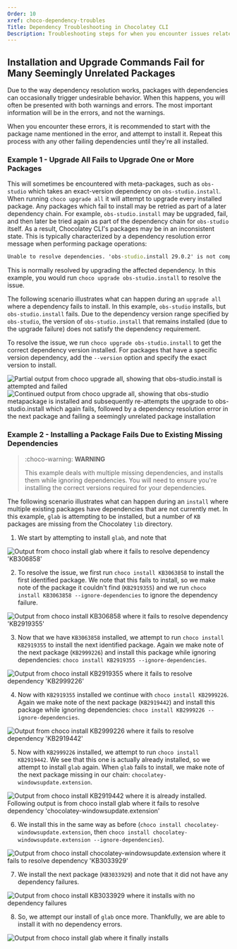 ```yaml
---
Order: 10
xref: choco-dependency-troubles
Title: Dependency Troubleshooting in Chocolatey CLI
Description: Troubleshooting steps for when you encounter issues related to dependencies.
---
```


## Installation and Upgrade Commands Fail for Many Seemingly Unrelated Packages

Due to the way dependency resolution works, packages with dependencies can occasionally trigger undesirable behavior.
When this happens, you will often be presented with both warnings and errors.
The most important information will be in the errors, and not the warnings.

When you encounter these errors, it is recommended to start with the package name mentioned in the error, and attempt to install it.
Repeat this process with any other failing dependencies until they're all installed.

### Example 1 - Upgrade All Fails to Upgrade One or More Packages

This will sometimes be encountered with meta-packages, such as `obs-studio` which takes an exact-version dependency on `obs-studio.install`.
When running `choco upgrade all` it will attempt to upgrade every installed package.
Any packages which fail to install may be retried as part of a later dependency chain.
For example, `obs-studio.install` may be upgraded, fail, and then later be tried again as part of the dependency chain for `obs-studio` itself.
As a result, Chocolatey CLI's packages may be in an inconsistent state.
This is typically characterized by a dependency resolution error message when performing package operations:

```cmd
Unable to resolve dependencies. 'obs-studio.install 29.0.2' is not compatible with 'obs-studio 29.1.1 constraint: obs-studio.install (>= 29.1.1)'.
```

This is normally resolved by upgrading the affected dependency.
In this example, you would run `choco upgrade obs-studio.install` to resolve the issue.

The following scenario illustrates what can happen during an `upgrade all` where a dependency fails to install.
In this example, `obs-studio` installs, but `obs-studio.install` fails.
Due to the dependency version range specified by `obs-studio`, the version of `obs-studio.install` that remains installed (due to the upgrade failure) does not satisfy the dependency requirement.

To resolve the issue, we run `choco upgrade obs-studio.install` to get the correct dependency version installed.
For packages that have a specific version dependency, add the `--version` option and specify the exact version to install.

![Partial output from choco upgrade all, showing that obs-studio.install is attempted and failed](/assets/images/chocolatey/dependency-resolution-failure-1.png)
![Continued output from choco upgrade all, showing that obs-studio metapackage is installed and subsequently re-attempts the upgrade to obs-studio.install which again fails, followed by a dependency resolution error in the next package and failing a seemingly unrelated package installation](/assets/images/chocolatey/dependency-resolution-failure-2.png)

### Example 2 - Installing a Package Fails Due to Existing Missing Dependencies

> :choco-warning: **WARNING**
>
> This example deals with multiple missing dependencies, and installs them while ignoring dependencies.
> You will need to ensure you're installing the correct versions required for your dependencies.

The following scenario illustrates what can happen during an `install` where multiple existing packages have dependencies that are not currently met.
In this example, `glab` is attempting to be installed, but a number of `KB` packages are missing from the Chocolatey `lib` directory.

1. We start by attempting to install `glab`, and note that

  ![Output from choco install glab where it fails to resolve dependency 'KB306858'](/assets/images/chocolatey/kb-dependency-failure-1.png)

2. To resolve the issue, we first run `choco install KB3063858` to install the first identified package.
We note that this fails to install, so we make note of the package it couldn't find (`KB2919355`) and we run `choco install KB3063858 --ignore-dependencies` to ignore the dependency failure.

  ![Output from choco install KB306858 where it fails to resolve dependency 'KB2919355'](/assets/images/chocolatey/kb-dependency-failure-2.png)

3. Now that we have `KB3063858` installed, we attempt to run `choco install KB2919355` to install the next identified package.
Again we make note of the next package (`KB2999226`) and install this package while ignoring dependencies: `choco install KB2919355 --ignore-dependencies`.

  ![Output from choco install KB2919355 where it fails to resolve dependency 'KB2999226'](/assets/images/chocolatey/kb-dependency-failure-3.png)

4. Now with `KB2919355` installed we continue with `choco install KB2999226`.
Again we make note of the next package (`KB2919442`) and install this package while ignoring dependencies: `choco install KB2999226 --ignore-dependencies`.

  ![Output from choco install KB2999226 where it fails to resolve dependency 'KB2919442'](/assets/images/chocolatey/kb-dependency-failure-4.png)

5. Now with `KB2999226` installed, we attempt to run `choco install KB2919442`.
We see that this one is actually already installed, so we attempt to install `glab` again.
When `glab` fails to install, we make note of the next package missing in our chain: `chocolatey-windowsupdate.extension`.

  ![Output from choco install KB2919442 where it is already installed. Following output is from choco install glab where it fails to resolve dependency 'chocolatey-windowsupdate.extension'](/assets/images/chocolatey/kb-dependency-failure-5.png)

6. We install this in the same way as before (`choco install chocolatey-windowsupdate.extension`, then `choco install chocolatey-windowsupdate.extension --ignore-dependencies`).

  ![Output from choco install chocolatey-windowsupdate.extension where it fails to resolve dependency 'KB3033929'](/assets/images/chocolatey/kb-dependency-failure-6.png)

7. We install the next package (`KB3033929`) and note that it did not have any dependency failures.

  ![Output from choco install KB3033929 where it installs with no dependency failures](/assets/images/chocolatey/kb-dependency-failure-7.png)

8. So, we attempt our install of `glab` once more.
Thankfully, we are able to install it with no dependency errors.

  ![Output from choco install glab where it finally installs](/assets/images/chocolatey/kb-dependency-failure-8.png)
